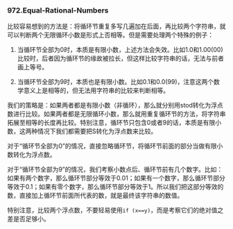### 972.Equal-Rational-Numbers

比较容易想到的方法是：将循环节重复多写几遍加在后面，再比较两个字符串，就可以判断两个无限循环小数是形式上否相等。但是需要处理两个特殊的例子：

1. 当循环节全部为0时，本质是有限小数，上述方法会失效。比如1.0和1.00(00)比较时，后者因为循环节的缘故被拉长，但这样比较字符串的话，无法与前者画上等号。

2. 当循环节全部为9时，本质也是有限小数。比如0.1和0.0(99)，注意这两个数学意义上是相等的，但无法用字符串的比较来判断相等。

我们的策略是：如果两者都是有限小数（非循环），那么就分别用stod转化为浮点数进行比较。如果两者都是无限循环小数，那么就用重复循环节的方法，将字符串拓展至相等的长度再比较。特别注意，循环节只包含0或者9的话，本质是有限小数，这两种情况下我们都需要把S转化为浮点数来比较。

对于“循环节全部为0”的情况，直接忽略循环节，将循环节前面的部分当做有限小数转化为浮点数。

对于“循环节全部为9”的情况，我们考察小数点后、循环节前有几个数字。比如：如果有两个数字，那么循环节部分等效于0.01；如果有一个数字，那么循环节部分等效于0.1；如果有零个数字，那么循环节部分等效于1。所以我们把这部分等效的数，直接加上循环节前面所代表的数，就是最终该字符串的数值。

特别注意，比较两个浮点数，不要轻易使用```if (x==y)```，而是考察它们的绝对值之差是否足够小。
